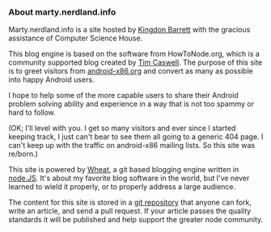 ### About marty.nerdland.info

Marty.nerdland.info is a site hosted by [Kingdon Barrett][] with the gracious assistance of Computer Science House.

This blog engine is based on the software from HowToNode.org, which is a community supported blog created by [Tim Caswell][].  The purpose of this site is to greet visitors from [android-x86.org][] and convert as many as possible into happy Android users.

I hope to help some of the more capable users to share their Android problem solving ability and experience in a way that is not too spammy or hard to follow.

(OK; I'll level with you.  I get so many visitors and ever since I started keeping track, I just can't bear to see them all going to a generic 404 page.  I can't keep up with the traffic on android-x86 mailing lists.  So this site was re/born.)

This site is powered by [Wheat][], a git based blogging engine written in [node.JS][].  It's about my favorite blog software in the world, but I've never learned to wield it properly, or to properly address a large audience.

The content for this site is stored in a [git repository][] that anyone can fork, write an article, and send a pull request. If your article passes the quality standards it will be published and help support the greater node community.

[Kingdon Barrett]: http://marty.nerdland.info/
[Tim Caswell]: http://creationix.com/
[android-x86.org]: http://www.android-x86.org/download
[node.js]: http://nodejs.org/
[Wheat]: http://github.com/creationix/wheat
[git repository]: http://github.com/xulrunner42/howtonode.org
